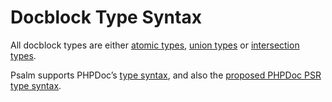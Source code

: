 # Docblock Type Syntax

All docblock types are either [atomic types](type_syntax/atomic_types.md), [union types](type_syntax/union_types.md) or [intersection types](type_syntax/intersection_types.md).

Psalm supports PHPDoc’s [type syntax](https://docs.phpdoc.org/guides/types.html), and also the [proposed PHPDoc PSR type syntax](https://github.com/php-fig/fig-standards/blob/master/proposed/phpdoc.md#appendix-a-types).
